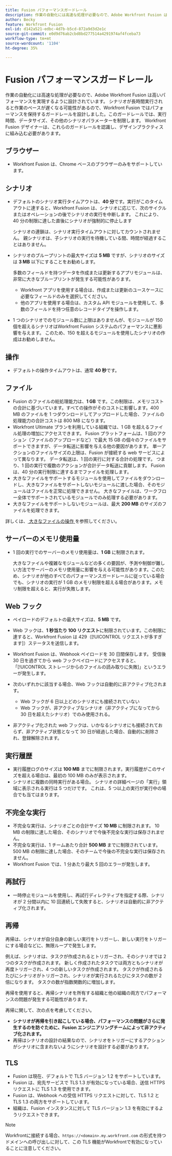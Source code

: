 ```yaml
---
title: Fusion パフォーマンスガードレール
description: 作業の自動化には高速な処理が必要なので、Adobe Workfront Fusion は高いパフォーマンスを実現するように設計されています。 シナリオが長時間実行されると作業のペースが遅くなる可能性があるので、Workfront Fusion ではパフォーマンスを保持するガードレールを設計しました。このガードレールでは、実行時間、データサイズ、その他のシナリオパラメーターを制限します。 Workfront Fusion デザイナーは、これらのガードレールを認識し、デザインプラクティスに組み込む必要があります。
author: Becky
feature: Workfront Fusion
exl-id: d142a521-edbc-4d7b-b5cd-872a9d3d2e1c
source-git-commit: e0d9d76ab2cbd8bd277514a4291974af4fceba73
workflow-type: tm+mt
source-wordcount: '1104'
ht-degree: 35%

---
```


# Fusion パフォーマンスガードレール

作業の自動化には高速な処理が必要なので、Adobe Workfront Fusion は高いパフォーマンスを実現するように設計されています。 シナリオが長時間実行されると作業のペースが遅くなる可能性があるので、Workfront Fusion ではパフォーマンスを保持するガードレールを設計しました。このガードレールでは、実行時間、データサイズ、その他のシナリオパラメーターを制限します。 Workfront Fusion デザイナーは、これらのガードレールを認識し、デザインプラクティスに組み込む必要があります。

## ブラウザー

* Workfront Fusion は、Chrome ベースのブラウザーのみをサポートしています。

## シナリオ

* デフォルトのシナリオ実行タイムアウトは、**40 分**&#x200B;です。実行がこのタイムアウトに達すると、Workfront Fusion は、シナリオに応じて、次のサイクルまたはオペレーションの後でシナリオの実行を中断します。 これにより、40 分の制限に達した直後にシナリオが強制的に停止します

  シナリオの連鎖は、シナリオ実行タイムアウトに対してカウントされません。 親シナリオは、子シナリオの実行を待機している間、時間が経過することはありません。
* シナリオのブループリントの最大サイズは **5 MB** ですが、シナリオのサイズは **3 MB** 以下にすることをお勧めします。

  多数のフィールドを持つデータを作成または更新するアプリモジュールは、非常に大きなブループリントが発生する可能性があります。

   * Workfront アプリを使用する場合は、作成または更新のユースケースに必要なフィールドのみを選択してください。
   * 他のアプリを使用する場合は、カスタム API モジュールを使用して、多数のフィールドを持つ任意のレコードタイプを操作します。

* 1 つのシナリオでのモジュール数に上限はありませんが、モジュールが 150 個を超えるシナリオはWorkfront Fusion システムのパフォーマンスに悪影響を与えます。 このため、150 を超えるモジュールを使用したシナリオの作成はお勧めしません。

## 操作

* デフォルトの操作タイムアウトは、通常 **40 秒**&#x200B;です。

<!--
* The operation timeout for calls to Adobe Workfront is **120 seconds**.
-->

## ファイル

* Fusion のファイルの総処理能力は、**1 GB** です。この制限は、メモリコストの合計に基づいています。すべての操作がそのコストに影響します。400 MB のファイルを 1 つダウンロードしてアップロードした場合、ファイルの処理能力の合計コストは 800 MB になります。
* Workfront Ultimate プランを利用している組織では、1 GB を超えるファイル処理の増加にアクセスできます。 Fusion プラットフォームは、1 回のアクション（ファイルのアップロードなど）で最大 15 GB の個々のファイルをサポートできますが、データ転送に影響を与える他の要因があります。 単一アクションのファイルサイズの上限は、Fusion が接続する web サービスによって異なります。 データ転送は、1 回の実行に対する合計の処理です。 つまり、1 回の実行で複数のアクションが合計データ転送に貢献します。 Fusion は、40 分の実行制限に達するまでファイルを処理します。
* 大きなファイルをサポートするモジュールを使用してファイルをダウンロードし、大きなファイルをサポートしないモジュールに渡した場合、そのモジュールはファイルを正常に処理できません。 大きなファイルは、ワークフロー全体でサポートされているモジュールでのみ処理する必要があります。
* 大きなファイルをサポートしないモジュールは、最大 **200 MB** のサイズのファイルを処理できます。

詳しくは、[ 大きなファイルの操作 ](/help/workfront-fusion/references/scenarios/fusion-large-files.md) を参照してください。

## サーバーのメモリ使用量

* 1 回の実行でのサーバーのメモリ使用量は、**1 GB** に制限されます。

  大きなファイルや複雑なモジュールなどの多くの要因が、予測や制御が難しい方法でサーバーのメモリ使用量に影響を与える可能性があります。このため、シナリオが他のすべてのパフォーマンスガードレールに従っている場合でも、シナリオの実行が 1 GB のメモリ制限を超える場合があります。メモリ制限を超えると、実行が失敗します。

## Web フック

* ペイロードのデフォルトの最大サイズは、**5 MB** です。
* Web フックは、**1 秒当たり 100 リクエスト**&#x200B;に制限されています。この制限に達すると、Workfront Fusion は 429（[!UICONTROL リクエストが多すぎます]）ステータスを送信します。
* Workfront Fusion は、Webhook ペイロードを 30 日間保存します。 受信後 30 日を過ぎてから web フックペイロードにアクセスすると、「[!UICONTROL ストレージからのファイルの読み取りに失敗]」というエラーが発生します。
* 次のいずれかに該当する場合、Web フックは自動的に非アクティブ化されます。

   * Web フックが 6 日以上どのシナリオにも接続されていない
   * Web フックが、非アクティブなシナリオ（非アクティブになってから 30 日を超えたシナリオ）でのみ使用される。

* 非アクティブ化された web フックは、いかなるシナリオにも接続されておらず、非アクティブ状態となって 30 日が経過した場合、自動的に削除され、登録解除されます。

## 実行履歴

* 実行履歴ログのサイズは **100 MB** までに制限されます。実行履歴がこのサイズを超える場合は、最初の 100 MB のみが表示されます。
* シナリオに複数の同時実行がある場合。 シナリオの詳細ページの「実行」領域に表示される実行は 5 つだけです。 これは、5 つ以上の実行が実行中の場合でも当てはまります。

## 不完全な実行

* 不完全な実行は、シナリオごとの合計サイズ **10 MB** に制限されます。 10 MB の制限に達した場合、そのシナリオで今後不完全な実行は保存されません。
* 不完全な実行は、1 チームあたり合計 **500 MB** までに制限されています。 500 MB の制限に達した場合、そのチームで今後の不完全な実行は保存されません。
* Workfront Fusion では、1 分あたり最大 5 回のエラーが発生します。

## 再試行

* 一時停止モジュールを使用し、再試行ディレクティブを指定する際、シナリオが 2 分間以内に 10 回連続して失敗すると、シナリオは自動的に非アクティブ化されます。

## 再帰

再帰は、シナリオが自分自身の新しい実行をトリガーし、新しい実行をトリガーにする場合などに、無限ループで発生します。

例えば、シナリオは、タスクが作成されるとトリガーされ、そのシナリオでは 2 つのタスクが作成されます。 新しく作成されたタスクでは両方ともシナリオが再度トリガーされ、4 つの新しいタスクが作成されます。 タスクが作成されるたびにシナリオがトリガーされ、シナリオが実行されるたびにタスクの数が 2 倍になります。 タスクの数が指数関数的に増加します。

再帰を使用すると、再帰シナリオを所有する組織と他の組織の両方でパフォーマンスの問題が発生する可能性があります。

再帰に関して、次の点を考慮してください。

* **シナリオが再帰を引き起こしている場合、パフォーマンスの問題がさらに発生するのを防ぐために、Fusion エンジニアリングチームによって非アクティブ化されます。**
* 再帰はシナリオの設計の結果なので、シナリオをトリガーにするアクションがシナリオに含まれないようにシナリオを設計する必要があります。

## TLS

* Fusion は現在、デフォルトで TLS バージョン 1.2 をサポートしています。
* Fusion は、宛先サービスで TLS 1.3 が有効になっている場合、送信 HTTPS リクエストに TLS 1.3 を使用できます。
* Fusion は、Webhook への受信 HTTPS リクエストに対して、TLS 1.2 と TLS 1.3 の両方をサポートしています。
* 組織は、Fusion インスタンスに対して TLS バージョン 1.3 を有効にするようリクエストできます。

>[!NOTE]
>
> Workfrontに接続する場合、`https://<domain>.my.workfront.com` の形式を持つドメインへの呼び出しに対して、この TLS 機能がWorkfrontで有効になっていることに注意してください。
